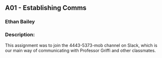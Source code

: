 ## A01 - Establishing Comms
### Ethan Bailey
### Description:

This assignment was to join the 4443-5373-mob channel on Slack, which is our main way of communicating with Professor Griffi and other classmates.
